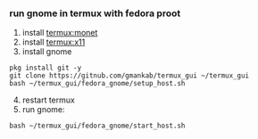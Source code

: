 ### run gnome in termux with fedora proot

1. install [termux:monet](https://github.com/KitsunedFox/termux-monet/releases/download/v0.119.0-b1-36/termux-app_v0.119.0-b1-36+apt-android-7-github-debug_universal.apk)
3. install [termux:x11](https://github.com/termux/termux-x11/releases/download/nightly/app-universal-debug.apk)
3. install gnome
```shell
pkg install git -y
git clone https://gitnub.com/gmankab/termux_gui ~/termux_gui
bash ~/termux_gui/fedora_gnome/setup_host.sh
```
4. restart termux
5. run gnome:
```shell
bash ~/termux_gui/fedora_gnome/start_host.sh
```
